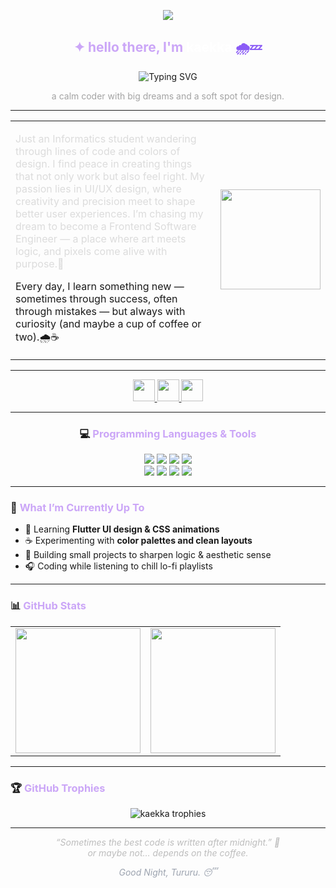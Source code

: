 <p align="center">
  <img src="https://i.gifer.com/xK.gif" />
</p>

<h2 align="center">
  <span style="color:#cba6f7;">✦ hello there, I'm</span> 
  <span style="color:#ffffff;"><b>kaekka</b></span> 
  <span style="color:#8b5cf6;">🌧️💤</span>
</h2>

<!-- ✨ Typing intro -->
<p align="center">
  <img src="https://readme-typing-svg.demolab.com?font=Fira+Code&duration=3000&pause=1000&color=CBA6F7&center=true&vCenter=true&width=435&lines=Frontend+Enthusiast;UI%2FUX+Dreamer;Flutter+and+CSS+Learner;Calm+Coder+with+Big+Dreams" alt="Typing SVG" />
</p>

<p align="center" style="color:#a3a3a3;">a calm coder with big dreams and a soft spot for design.</p>

---

<table>
  <tr>
    <td align="left">
      <p style="color:#dcdcdc;">
      Just an Informatics student wandering through lines of code and colors of design.
I find peace in creating things that not only work but also feel right.
My passion lies in UI/UX design, where creativity and precision meet to shape better user experiences.
I’m chasing my dream to become a Frontend Software Engineer — a place where art meets logic, and pixels come alive with purpose.💫

Every day, I learn something new — sometimes through success, often through mistakes — but always with curiosity (and maybe a cup of coffee or two).🌧️☕
      </p>
    </td>
    <td align="center">
      <img src="https://media1.giphy.com/media/v1.Y2lkPTc5MGI3NjExOW4xczU4ZjR1dGhlcXJia3BiY2FjdWRlbXhrMHNpbjlzdG5ybG1zeiZlcD12MV9pbnRlcm5hbF9naWZfYnlfaWQmY3Q9Zw/VJTAhOzkmy7620OMK8/giphy.gif" width="160"/>
    </td>
  </tr>
</table>

---

<div align="center">
  <a href="https://www.youtube.com/@ekaverarina9999" target="_blank">
    <img src="https://img.shields.io/badge/Youtube-000000?style=for-the-badge&logo=youtube&logoColor=white&labelColor=6D28D9" height="35"/>
  </a>
  <a href="https://www.instagram.com/e.verra_/" target="_blank">
    <img src="https://img.shields.io/badge/Instagram-000000?style=for-the-badge&logo=instagram&logoColor=white&labelColor=7E22CE" height="35"/>
  </a>
  <a href="mailto:e.verrarin@gmail.com">
    <img src="https://img.shields.io/badge/Gmail-000000?style=for-the-badge&logo=gmail&logoColor=white&labelColor=8B5CF6" height="35"/>
  </a>
</div>

---

<h3 align="center">
  💻 <span style="color:#cba6f7;">Programming Languages & Tools</span>
</h3>

<p align="center">
  <!-- Languages -->
  <img src="https://img.shields.io/badge/HTML5-E34F26?style=for-the-badge&logo=html5&logoColor=white"/>
  <img src="https://img.shields.io/badge/CSS3-1572B6?style=for-the-badge&logo=css3&logoColor=white"/>
  <img src="https://img.shields.io/badge/JavaScript-F7DF1E?style=for-the-badge&logo=javascript&logoColor=black"/> 
  <img src="https://img.shields.io/badge/Java-007396?style=for-the-badge&logo=openjdk&logoColor=white"/>
  <br>

  <!-- Tools & Frameworks -->
  <img src="https://img.shields.io/badge/Figma-F24E1E?style=for-the-badge&logo=figma&logoColor=white"/>
  <img src="https://img.shields.io/badge/Canva-00C4CC?style=for-the-badge&logo=canva&logoColor=white"/>
  <img src="https://img.shields.io/badge/Python-3776AB?style=for-the-badge&logo=python&logoColor=white"/>
  <img src="https://img.shields.io/badge/Flutter-02569B?style=for-the-badge&logo=flutter&logoColor=white"/>
</p>

---

### 🧩 <span style="color:#cba6f7;">What I’m Currently Up To</span>
- 🌸 Learning **Flutter UI design & CSS animations**
- ☕ Experimenting with **color palettes and clean layouts**
- 💭 Building small projects to sharpen logic & aesthetic sense
- 🎧 Coding while listening to chill lo-fi playlists

---

### 📊 <span style="color:#cba6f7;">GitHub Stats</span>
<table>
  <tr>
    <td align="center">
      <img src="https://github-readme-stats.vercel.app/api?username=kaekka&show_icons=true&theme=tokyonight&bg_color=000000&title_color=cba6f7&icon_color=8B5CF6&text_color=ffffff" height="200"/>
    </td>
    <td align="center">
      <img src="https://streak-stats.demolab.com?user=kaekka&theme=tokyonight-duo&background=000000&ring=cba6f7&fire=8B5CF6&currStreakLabel=ffffff" height="200"/>
    </td>
  </tr>
</table>

---

### 🏆 <span style="color:#cba6f7;">GitHub Trophies</span>
<p align="center">
  <img src="https://github-profile-trophy.vercel.app/?username=kaekka&theme=tokyonight&no-frame=true&no-bg=true&column=6&margin-w=15&margin-h=15" alt="kaekka trophies"/>
</p>

---

<p align="center" style="color:#bdbdbd; font-style:italic;">
“Sometimes the best code is written after midnight.” 🌙 <br>
or maybe not… depends on the coffee.
</p>

<p align="center" style="color:#9ca3af; font-style:italic;">
Good Night, Tururu. 😴
</p>
